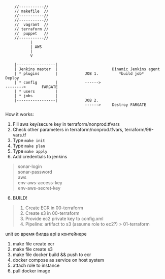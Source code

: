 
        //-----------//
        // makefile  //
        //-----------//
        //-----------//
        //  vagrant  //
        // terraform //
        //  puppet   //
        //-----------//
               | 
               | AWS
               | 
               V
            
        |-----------------|
        | Jenkins master  |                        Dinamic Jenkins agent                               
        | * plugins       |            JOB 1.         *build job*                    Deploy       
        | * config        |            ------>                                       -------->       FARGATE
        | * users         |
        | * jobs          |
        |-----------------|            JOB 2.
                                       ------>     Destroy FARGATE


How it works:
1. Fill aws key/secure key in  terraform/nonprod.tfvars
2. Check other parameters in terraform/nonprod.tfvars, terraform/99-vars.tf
2. Type `make init`
3. Type `make plan`
4. Type `make apply`
5. Add credentials to jenkins
> sonar-login<br/>
> sonar-password<br/>
> aws<br/>
> env-aws-access-key<br/>
> env-aws-secret-key<br/>
6. BUILD! 



> 1. Create ECR in 00-terraform<br/>
> 2. Create s3 in 00-terraform<br/>
> 3. Provide ec2 private key to config.xml <br/>
> 4. Pipeline: artifact to s3 (assume role to ec2?) > 01-terraform<br/>


unit во время билда
api в контейнере


1. make file create ecr
2. make file create s3
3. make file docker build && push to ecr
4. docker compose as service on host system
5. attach role to instance
6. pull docker image
